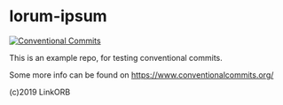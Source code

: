 # lorum-ipsum

[![Conventional Commits](https://img.shields.io/badge/Conventional%20Commits-1.0.0-yellow.svg)](https://conventionalcommits.org)

This is an example repo, for testing conventional commits.

Some more info can be found on https://www.conventionalcommits.org/

(c)2019 LinkORB
